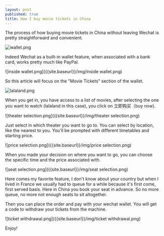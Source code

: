 ```yaml
---
layout: post
published: true
title: How I buy movie tickets in China
---
```

The process of how buying movie tickets in China without leaving Wechat is pretty straightforward and convenient. 

![wallet.png]({{site.baseurl}}/img/wallet.png)


Indeed Wechat as a built-in wallet feature, when associated with a bank card, works pretty much like PayPal. 

![inside wallet.png]({{site.baseurl}}/img/inside wallet.png)

So this article will focus on the "Movie Tickets" section of the wallet. 

![lalaland.png]({{site.baseurl}}/img/lalaland.png)


When you get in, you have access to a list of movies, after selecting the one you want to watch (lalaland in this case), you click on 立即购买（buy now).

![theater selection.png]({{site.baseurl}}/img/theater selection.png)

Just select in which theater you want to go to. You can select by location, like the nearest to you. You'll be prompted with different timetables and starting price. 

![price selection.png]({{site.baseurl}}/img/price selection.png)


When you made your decision on where you want to go, you can choose the specific time and the price associated with. 

![seat selection.png]({{site.baseurl}}/img/seat selection.png)


Here comes my favorite feature, I don't know about your country but when I lived in France we usually had to queue for a while because it's first come, first served basis. Here in China you book your seat in advance. So no more queue, no more not enough seats to sit altogether. 

Then you can place the order and pay with your wechat wallet. You will get a code to withdraw your tickets from the machine. 

![ticket withdrawal.png]({{site.baseurl}}/img/ticket withdrawal.png)


Enjoy!
